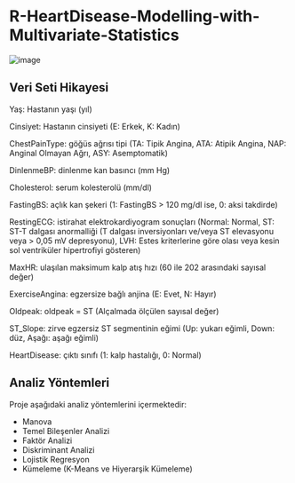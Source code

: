 # R-HeartDisease-Modelling-with-Multivariate-Statistics

![image](https://github.com/ilkedercan/HeartDisease-Modelling-with-Multivariate-Statistics/assets/109766684/6da5a8ef-ed28-4e64-9960-34d45128f37d)



## Veri Seti Hikayesi

Yaş: Hastanın yaşı (yıl)

Cinsiyet: Hastanın cinsiyeti (E: Erkek, K: Kadın)

ChestPainType: göğüs ağrısı tipi (TA: Tipik Angina, ATA: Atipik Angina, NAP: Anginal Olmayan Ağrı, ASY: Asemptomatik)

DinlenmeBP: dinlenme kan basıncı (mm Hg)

Cholesterol: serum kolesterolü (mm/dl)

FastingBS: açlık kan şekeri (1: FastingBS > 120 mg/dl ise, 0: aksi takdirde)

RestingECG: istirahat elektrokardiyogram sonuçları (Normal: Normal, ST: ST-T dalgası anormalliği (T dalgası inversiyonları ve/veya ST elevasyonu veya > 0,05 mV depresyonu), LVH: Estes kriterlerine göre olası veya 
kesin sol ventriküler hipertrofiyi gösteren)

MaxHR: ulaşılan maksimum kalp atış hızı (60 ile 202 arasındaki sayısal değer)

ExerciseAngina: egzersize bağlı anjina (E: Evet, N: Hayır)

Oldpeak: oldpeak = ST (Alçalmada ölçülen sayısal değer)

ST_Slope: zirve egzersiz ST segmentinin eğimi (Up: yukarı eğimli, Down: düz, Aşağı: aşağı eğimli)

HeartDisease: çıktı sınıfı (1: kalp hastalığı, 0: Normal)


## Analiz Yöntemleri

Proje aşağıdaki analiz yöntemlerini içermektedir:

- Manova
- Temel Bileşenler Analizi
- Faktör Analizi
- Diskriminant Analizi
- Lojistik Regresyon
- Kümeleme (K-Means ve Hiyerarşik Kümeleme)
